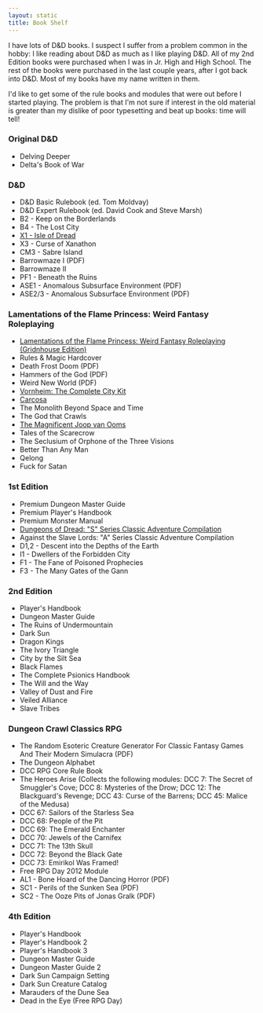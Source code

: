 ```yaml
---
layout: static
title: Book Shelf
---
```


I have lots of D&D books. I suspect I suffer from a problem common in the hobby: I like reading about D&D as much as I like playing D&D. All of my 2nd Edition books were purchased when I was in Jr. High and High School. The rest of the books were purchased in the last couple years, after I got back into D&D. Most of my books have my name written in them.

I'd like to get some of the rule books and modules that were out before I started playing. The problem is that I'm not sure if interest in the old material is greater than my dislike of poor typesetting and beat up books: time will tell!


### Original D&D

* Delving Deeper
* Delta's Book of War

###  D&D
 
* D&D Basic Rulebook (ed. Tom Moldvay)
* D&D Expert Rulebook (ed. David Cook and Steve Marsh)
* B2 - Keep on the Borderlands
* B4 - The Lost City
* [X1 - Isle of Dread][x1]
* X3 - Curse of Xanathon
* CM3 - Sabre Island
* Barrowmaze I (PDF)
* Barrowmaze II
* PF1 - Beneath the Ruins
* ASE1 - Anomalous Subsurface Environment (PDF)
* ASE2/3 - Anomalous Subsurface Environment (PDF)
 
### Lamentations of the Flame Princess: Weird Fantasy Roleplaying

* [Lamentations of the Flame Princess: Weird Fantasy Roleplaying (Gridnhouse Edition)][lotfp]
* Rules & Magic Hardcover
* Death Frost Doom (PDF)
* Hammers of the God (PDF)
* Weird New World (PDF)
* [Vornheim: The Complete City Kit][vornheim]
* [Carcosa][]
* The Monolith Beyond Space and Time
* The God that Crawls
* [The Magnificent Joop van Ooms][ooms]
* Tales of the Scarecrow
* The Seclusium of Orphone of the Three Visions
* Better Than Any Man
* Qelong
* Fuck for Satan


### 1st Edition

* Premium Dungeon Master Guide
* Premium Player's Handbook
* Premium Monster Manual
* [Dungeons of Dread: "S" Series Classic Adventure Compilation][dod]
* Against the Slave Lords: "A" Series Classic Adventure Compilation
* D1,2 - Descent into the Depths of the Earth
* I1 - Dwellers of the Forbidden City  
* F1 - The Fane of Poisoned Prophecies
* F3 - The Many Gates of the Gann
 
### 2nd Edition

* Player's Handbook
* Dungeon Master Guide
* The Ruins of Undermountain
* Dark Sun
* Dragon Kings
* The Ivory Triangle
* City by the Silt Sea
* Black Flames
* The Complete Psionics Handbook
* The Will and the Way
* Valley of Dust and Fire
* Veiled Alliance
* Slave Tribes

### Dungeon Crawl Classics RPG

* The Random Esoteric Creature Generator For Classic Fantasy Games And Their Modern Simulacra (PDF)
* The Dungeon Alphabet
* DCC RPG Core Rule Book
* The Heroes Arise (Collects the following modules: DCC 7: The Secret of Smuggler's Cove; DCC 8: Mysteries of the Drow; DCC 12: The Blackguard's Revenge; DCC 43: Curse of the Barrens; DCC 45: Malice of the Medusa)
* DCC 67: Sailors of the Starless Sea
* DCC 68: People of the Pit
* DCC 69: The Emerald Enchanter
* DCC 70: Jewels of the Carnifex
* DCC 71: The 13th Skull
* DCC 72: Beyond the Black Gate
* DCC 73: Emirikol Was Framed!
* Free RPG Day 2012 Module
* AL1 - Bone Hoard of the Dancing Horror (PDF)
* SC1 - Perils of the Sunken Sea (PDF)
* SC2 - The Ooze Pits of Jonas Gralk (PDF) 

### 4th Edition

* Player's Handbook
* Player's Handbook 2
* Player's Handbook 3
* Dungeon Master Guide
* Dungeon Master Guide 2
* Dark Sun Campaign Setting
* Dark Sun Creature Catalog
* Marauders of the Dune Sea
* Dead in the Eye (Free RPG Day)


[lotfp]: /review/lotfp-grindhouse/
[carcosa]: /tag/carcosa/
[vornheim]: /review/vornheim/
[ooms]: /review/joop-van-ooms
[x1]: /review/isle-of-dread/
[dod]: /review/dungeons-of-dread/